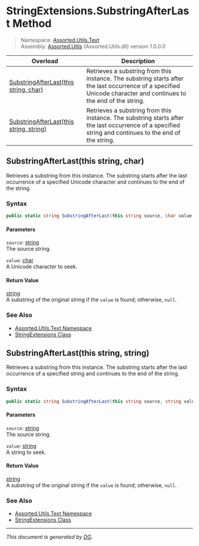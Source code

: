 ﻿# StringExtensions.SubstringAfterLast Method

> Namespace: [Assorted.Utils.Text](index.md#assortedutilstext-namespace)\
> Assembly: [Assorted.Utils](index.md) (Assorted.Utils.dll) version 1.0.0.0

Overload | Description
--- | ---
[SubstringAfterLast(this string, char)](Assorted.Utils.Text.StringExtensions.SubstringAfterLast.md#substringafterlastthis-string-char) | Retrieves a substring from this instance. The substring starts after the last occurrence of a specified Unicode character and continues to the end of the string.
[SubstringAfterLast(this string, string)](Assorted.Utils.Text.StringExtensions.SubstringAfterLast.md#substringafterlastthis-string-string) | Retrieves a substring from this instance. The substring starts after the last occurrence of a specified string and continues to the end of the string.

## SubstringAfterLast(this string, char)

Retrieves a substring from this instance. The substring starts after the last occurrence of a specified Unicode character and continues to the end of the string.

### Syntax

```csharp
public static string SubstringAfterLast(this string source, char value)
```

#### Parameters

`source`: [string](https://docs.microsoft.com/en-us/dotnet/api/system.string)\
The source string.

`value`: [char](https://docs.microsoft.com/en-us/dotnet/api/system.char)\
A Unicode character to seek.

#### Return Value

[string](https://docs.microsoft.com/en-us/dotnet/api/system.string)\
A substring of the original string if the `value` is found; otherwise, `null`.

### See Also

- [Assorted.Utils.Text Namespace](index.md#assortedutilstext-namespace)
- [StringExtensions Class](Assorted.Utils.Text.StringExtensions.md)

## SubstringAfterLast(this string, string)

Retrieves a substring from this instance. The substring starts after the last occurrence of a specified string and continues to the end of the string.

### Syntax

```csharp
public static string SubstringAfterLast(this string source, string value)
```

#### Parameters

`source`: [string](https://docs.microsoft.com/en-us/dotnet/api/system.string)\
The source string.

`value`: [string](https://docs.microsoft.com/en-us/dotnet/api/system.string)\
A string to seek.

#### Return Value

[string](https://docs.microsoft.com/en-us/dotnet/api/system.string)\
A substring of the original string if the `value` is found; otherwise, `null`.

### See Also

- [Assorted.Utils.Text Namespace](index.md#assortedutilstext-namespace)
- [StringExtensions Class](Assorted.Utils.Text.StringExtensions.md)

---

_This document is generated by [DG](https://github.com/Khojasteh/dg)._

